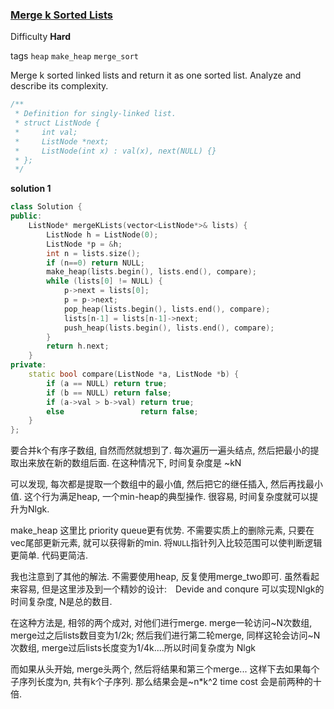 ### [Merge k Sorted Lists](https://leetcode.com/problems/merge-k-sorted-lists/)

Difficulty **Hard**

tags `heap` `make_heap` `merge_sort`

Merge k sorted linked lists and return it as one sorted list. Analyze and describe its complexity.

```c++
/**
 * Definition for singly-linked list.
 * struct ListNode {
 *     int val;
 *     ListNode *next;
 *     ListNode(int x) : val(x), next(NULL) {}
 * };
 */
```

**solution 1**
```c++
class Solution {
public:
    ListNode* mergeKLists(vector<ListNode*>& lists) {
        ListNode h = ListNode(0);
        ListNode *p = &h;
        int n = lists.size();
        if (n==0) return NULL;
        make_heap(lists.begin(), lists.end(), compare);
        while (lists[0] != NULL) {
            p->next = lists[0];
            p = p->next;
            pop_heap(lists.begin(), lists.end(), compare);
            lists[n-1] = lists[n-1]->next;
            push_heap(lists.begin(), lists.end(), compare);
        }
        return h.next;
    }
private:
    static bool compare(ListNode *a, ListNode *b) {
        if (a == NULL) return true;
        if (b == NULL) return false;
        if (a->val > b->val) return true;
        else                 return false;
    }
};
```
要合并k个有序子数组, 自然而然就想到了. 每次遍历一遍头结点, 然后把最小的提取出来放在新的数组后面.
在这种情况下, 时间复杂度是 ~kN

可以发现, 每次都是提取一个数组中的最小值, 然后把它的继任插入, 然后再找最小值. 这个行为满足heap, 一个min-heap的典型操作. 很容易, 时间复杂度就可以提升为Nlgk.

make_heap 这里比 priority queue更有优势. 不需要实质上的删除元素, 只要在vec尾部更新元素, 就可以获得新的min.  将`NULL`指针列入比较范围可以使判断逻辑更简单. 代码更简洁.

我也注意到了其他的解法. 不需要使用heap, 反复使用merge_two即可. 虽然看起来容易, 但是这里涉及到一个精妙的设计:　Devide and conqure 可以实现Nlgk的时间复杂度, N是总的数目.

 在这种方法是, 相邻的两个成对, 对他们进行merge. merge一轮访问~N次数组, merge过之后lists数目变为1/2k; 然后我们进行第二轮merge, 同样这轮会访问~N次数组, merge过后lists长度变为1/4k....所以时间复杂度为 Nlgk

 而如果从头开始, merge头两个, 然后将结果和第三个merge... 这样下去如果每个子序列长度为n, 共有k个子序列. 那么结果会是~n*k^2 time cost 会是前两种的十倍.

